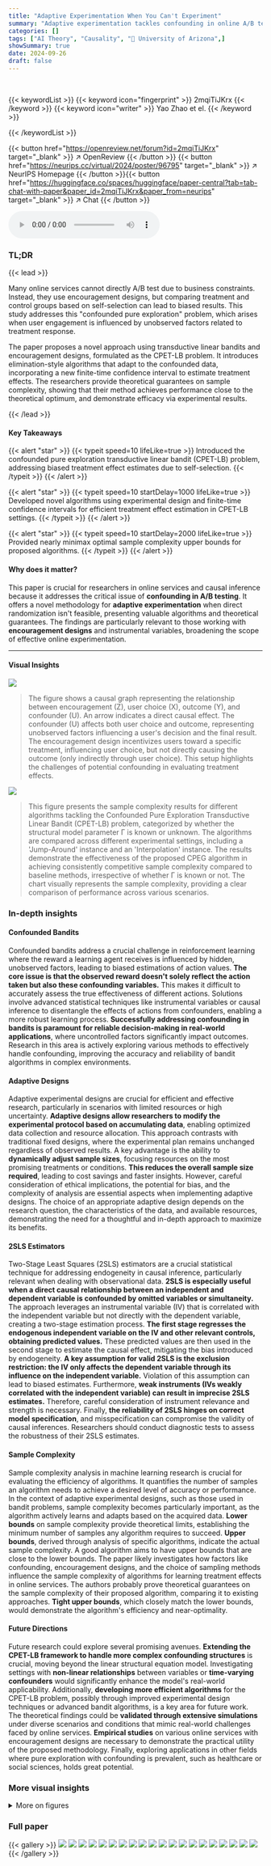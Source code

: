 ```yaml
---
title: "Adaptive Experimentation When You Can't Experiment"
summary: "Adaptive experimentation tackles confounding in online A/B tests using encouragement designs and a novel linear bandit approach, achieving near-optimal sample complexity."
categories: []
tags: ["AI Theory", "Causality", "🏢 University of Arizona",]
showSummary: true
date: 2024-09-26
draft: false
---
```


<br>

{{< keywordList >}}
{{< keyword icon="fingerprint" >}} 2mqiTiJKrx {{< /keyword >}}
{{< keyword icon="writer" >}} Yao Zhao et el. {{< /keyword >}}
 
{{< /keywordList >}}

{{< button href="https://openreview.net/forum?id=2mqiTiJKrx" target="_blank" >}}
↗ OpenReview
{{< /button >}}
{{< button href="https://neurips.cc/virtual/2024/poster/96795" target="_blank" >}}
↗ NeurIPS Homepage
{{< /button >}}{{< button href="https://huggingface.co/spaces/huggingface/paper-central?tab=tab-chat-with-paper&paper_id=2mqiTiJKrx&paper_from=neurips" target="_blank" >}}
↗ Chat
{{< /button >}}



<audio controls>
    <source src="https://ai-paper-reviewer.com/2mqiTiJKrx/podcast.wav" type="audio/wav">
    Your browser does not support the audio element.
</audio>


### TL;DR


{{< lead >}}

Many online services cannot directly A/B test due to business constraints.  Instead, they use encouragement designs, but comparing treatment and control groups based on self-selection can lead to biased results. This study addresses this "confounded pure exploration" problem, which arises when user engagement is influenced by unobserved factors related to treatment response. 

The paper proposes a novel approach using transductive linear bandits and encouragement designs, formulated as the CPET-LB problem.  It introduces elimination-style algorithms that adapt to the confounded data, incorporating a new finite-time confidence interval to estimate treatment effects.  The researchers provide theoretical guarantees on sample complexity, showing that their method achieves performance close to the theoretical optimum, and demonstrate efficacy via experimental results.

{{< /lead >}}


#### Key Takeaways

{{< alert "star" >}}
{{< typeit speed=10 lifeLike=true >}} Introduced the confounded pure exploration transductive linear bandit (CPET-LB) problem, addressing biased treatment effect estimates due to self-selection. {{< /typeit >}}
{{< /alert >}}

{{< alert "star" >}}
{{< typeit speed=10 startDelay=1000 lifeLike=true >}} Developed novel algorithms using experimental design and finite-time confidence intervals for efficient treatment effect estimation in CPET-LB settings. {{< /typeit >}}
{{< /alert >}}

{{< alert "star" >}}
{{< typeit speed=10 startDelay=2000 lifeLike=true >}} Provided nearly minimax optimal sample complexity upper bounds for proposed algorithms. {{< /typeit >}}
{{< /alert >}}

#### Why does it matter?
This paper is crucial for researchers in online services and causal inference because it addresses the critical issue of **confounding in A/B testing**.  It offers a novel methodology for **adaptive experimentation** when direct randomization isn't feasible, presenting valuable algorithms and theoretical guarantees. The findings are particularly relevant to those working with **encouragement designs** and instrumental variables, broadening the scope of effective online experimentation.

------
#### Visual Insights



![](https://ai-paper-reviewer.com/2mqiTiJKrx/figures_1_1.jpg)

> The figure shows a causal graph representing the relationship between encouragement (Z), user choice (X), outcome (Y), and confounder (U).  An arrow indicates a direct causal effect.  The confounder (U) affects both user choice and outcome, representing unobserved factors influencing a user's decision and the final result.  The encouragement design incentivizes users toward a specific treatment, influencing user choice, but not directly causing the outcome (only indirectly through user choice).  This setup highlights the challenges of potential confounding in evaluating treatment effects.





![](https://ai-paper-reviewer.com/2mqiTiJKrx/tables_7_1.jpg)

> This figure presents the sample complexity results for different algorithms tackling the Confounded Pure Exploration Transductive Linear Bandit (CPET-LB) problem, categorized by whether the structural model parameter Γ is known or unknown.  The algorithms are compared across different experimental settings, including a 'Jump-Around' instance and an 'Interpolation' instance.  The results demonstrate the effectiveness of the proposed CPEG algorithm in achieving consistently competitive sample complexity compared to baseline methods, irrespective of whether Γ is known or not.  The chart visually represents the sample complexity, providing a clear comparison of performance across various scenarios.





### In-depth insights


#### Confounded Bandits
Confounded bandits address a crucial challenge in reinforcement learning where the reward a learning agent receives is influenced by hidden, unobserved factors, leading to biased estimations of action values.  **The core issue is that the observed reward doesn't solely reflect the action taken but also these confounding variables.** This makes it difficult to accurately assess the true effectiveness of different actions.  Solutions involve advanced statistical techniques like instrumental variables or causal inference to disentangle the effects of actions from confounders, enabling a more robust learning process. **Successfully addressing confounding in bandits is paramount for reliable decision-making in real-world applications**, where uncontrolled factors significantly impact outcomes.  Research in this area is actively exploring various methods to effectively handle confounding, improving the accuracy and reliability of bandit algorithms in complex environments.

#### Adaptive Designs
Adaptive experimental designs are crucial for efficient and effective research, particularly in scenarios with limited resources or high uncertainty.  **Adaptive designs allow researchers to modify the experimental protocol based on accumulating data**, enabling optimized data collection and resource allocation.  This approach contrasts with traditional fixed designs, where the experimental plan remains unchanged regardless of observed results.  A key advantage is the ability to **dynamically adjust sample sizes**, focusing resources on the most promising treatments or conditions.  **This reduces the overall sample size required**, leading to cost savings and faster insights.  However, careful consideration of ethical implications, the potential for bias, and the complexity of analysis are essential aspects when implementing adaptive designs. The choice of an appropriate adaptive design depends on the research question, the characteristics of the data, and available resources, demonstrating the need for a thoughtful and in-depth approach to maximize its benefits.

#### 2SLS Estimators
Two-Stage Least Squares (2SLS) estimators are a crucial statistical technique for addressing endogeneity in causal inference, particularly relevant when dealing with observational data.  **2SLS is especially useful when a direct causal relationship between an independent and dependent variable is confounded by omitted variables or simultaneity.** The approach leverages an instrumental variable (IV) that is correlated with the independent variable but not directly with the dependent variable, creating a two-stage estimation process.  **The first stage regresses the endogenous independent variable on the IV and other relevant controls, obtaining predicted values.**  These predicted values are then used in the second stage to estimate the causal effect, mitigating the bias introduced by endogeneity.  **A key assumption for valid 2SLS is the exclusion restriction: the IV only affects the dependent variable through its influence on the independent variable.**  Violation of this assumption can lead to biased estimates.  Furthermore, **weak instruments (IVs weakly correlated with the independent variable) can result in imprecise 2SLS estimates.** Therefore, careful consideration of instrument relevance and strength is necessary.  Finally, **the reliability of 2SLS hinges on correct model specification**, and misspecification can compromise the validity of causal inferences.  Researchers should conduct diagnostic tests to assess the robustness of their 2SLS estimates.

#### Sample Complexity
Sample complexity analysis in machine learning research is crucial for evaluating the efficiency of algorithms. It quantifies the number of samples an algorithm needs to achieve a desired level of accuracy or performance. In the context of adaptive experimental designs, such as those used in bandit problems, sample complexity becomes particularly important, as the algorithm actively learns and adapts based on the acquired data.  **Lower bounds** on sample complexity provide theoretical limits, establishing the minimum number of samples any algorithm requires to succeed.  **Upper bounds**, derived through analysis of specific algorithms, indicate the actual sample complexity.  A good algorithm aims to have upper bounds that are close to the lower bounds.  The paper likely investigates how factors like confounding, encouragement designs, and the choice of sampling methods influence the sample complexity of algorithms for learning treatment effects in online services. The authors probably prove theoretical guarantees on the sample complexity of their proposed algorithm, comparing it to existing approaches.  **Tight upper bounds**, which closely match the lower bounds, would demonstrate the algorithm's efficiency and near-optimality.

#### Future Directions
Future research could explore several promising avenues. **Extending the CPET-LB framework to handle more complex confounding structures** is crucial, moving beyond the linear structural equation model.  Investigating settings with **non-linear relationships** between variables or **time-varying confounders** would significantly enhance the model's real-world applicability.  Additionally, **developing more efficient algorithms** for the CPET-LB problem, possibly through improved experimental design techniques or advanced bandit algorithms, is a key area for future work.  The theoretical findings could be **validated through extensive simulations** under diverse scenarios and conditions that mimic real-world challenges faced by online services.  **Empirical studies** on various online services with encouragement designs are necessary to demonstrate the practical utility of the proposed methodology.  Finally, exploring applications in other fields where pure exploration with confounding is prevalent, such as healthcare or social sciences, holds great potential.


### More visual insights

<details>
<summary>More on figures
</summary>


![](https://ai-paper-reviewer.com/2mqiTiJKrx/figures_3_1.jpg)

> This figure compares the performance of several algorithms for identifying the optimal treatment in a confounded pure exploration setting.  Panel (a) illustrates the difference between the true optimal treatment (w*) and the naive estimate based on the observed encouragement (z). Panel (b) shows the success rate of these algorithms in correctly identifying w* over time.


![](https://ai-paper-reviewer.com/2mqiTiJKrx/figures_14_1.jpg)

> This figure shows the setup of a compliance example in which users have hidden preferences and choose to engage with treatments based on incentives. Subfigures (a) and (b) illustrate the model, while (c) and (d) contrast naive approaches with the authors' proposed method.


![](https://ai-paper-reviewer.com/2mqiTiJKrx/figures_16_1.jpg)

> This figure presents a comparison of different algorithms for solving the CPET-LB problem. The left panel shows the expected reward for each treatment option given either the user's choice (x) or the encouragement (z).  The right panel shows the probability of each algorithm correctly identifying the optimal treatment (w*) over 100 simulations. This highlights the bias introduced by using the encouragement (z) without accounting for confounding and the effectiveness of the proposed method (CPEG).


</details>






### Full paper

{{< gallery >}}
<img src="https://ai-paper-reviewer.com/2mqiTiJKrx/1.png" class="grid-w50 md:grid-w33 xl:grid-w25" />
<img src="https://ai-paper-reviewer.com/2mqiTiJKrx/2.png" class="grid-w50 md:grid-w33 xl:grid-w25" />
<img src="https://ai-paper-reviewer.com/2mqiTiJKrx/3.png" class="grid-w50 md:grid-w33 xl:grid-w25" />
<img src="https://ai-paper-reviewer.com/2mqiTiJKrx/4.png" class="grid-w50 md:grid-w33 xl:grid-w25" />
<img src="https://ai-paper-reviewer.com/2mqiTiJKrx/5.png" class="grid-w50 md:grid-w33 xl:grid-w25" />
<img src="https://ai-paper-reviewer.com/2mqiTiJKrx/6.png" class="grid-w50 md:grid-w33 xl:grid-w25" />
<img src="https://ai-paper-reviewer.com/2mqiTiJKrx/7.png" class="grid-w50 md:grid-w33 xl:grid-w25" />
<img src="https://ai-paper-reviewer.com/2mqiTiJKrx/8.png" class="grid-w50 md:grid-w33 xl:grid-w25" />
<img src="https://ai-paper-reviewer.com/2mqiTiJKrx/9.png" class="grid-w50 md:grid-w33 xl:grid-w25" />
<img src="https://ai-paper-reviewer.com/2mqiTiJKrx/10.png" class="grid-w50 md:grid-w33 xl:grid-w25" />
<img src="https://ai-paper-reviewer.com/2mqiTiJKrx/11.png" class="grid-w50 md:grid-w33 xl:grid-w25" />
<img src="https://ai-paper-reviewer.com/2mqiTiJKrx/12.png" class="grid-w50 md:grid-w33 xl:grid-w25" />
<img src="https://ai-paper-reviewer.com/2mqiTiJKrx/13.png" class="grid-w50 md:grid-w33 xl:grid-w25" />
<img src="https://ai-paper-reviewer.com/2mqiTiJKrx/14.png" class="grid-w50 md:grid-w33 xl:grid-w25" />
<img src="https://ai-paper-reviewer.com/2mqiTiJKrx/15.png" class="grid-w50 md:grid-w33 xl:grid-w25" />
<img src="https://ai-paper-reviewer.com/2mqiTiJKrx/16.png" class="grid-w50 md:grid-w33 xl:grid-w25" />
<img src="https://ai-paper-reviewer.com/2mqiTiJKrx/17.png" class="grid-w50 md:grid-w33 xl:grid-w25" />
<img src="https://ai-paper-reviewer.com/2mqiTiJKrx/18.png" class="grid-w50 md:grid-w33 xl:grid-w25" />
<img src="https://ai-paper-reviewer.com/2mqiTiJKrx/19.png" class="grid-w50 md:grid-w33 xl:grid-w25" />
<img src="https://ai-paper-reviewer.com/2mqiTiJKrx/20.png" class="grid-w50 md:grid-w33 xl:grid-w25" />
{{< /gallery >}}